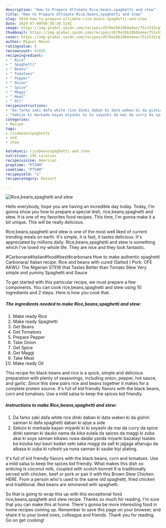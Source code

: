 ```yaml
---
description: "How to Prepare Ultimate Rice,beans,spaghetti and stew"
title: "How to Prepare Ultimate Rice,beans,spaghetti and stew"
slug: 5814-how-to-prepare-ultimate-rice-beans-spaghetti-and-stew
date: 2020-07-09T06:58:34.519Z
image: https://img-global.cpcdn.com/recipes/d5f0e2bb10b8a4ee/751x532cq70/ricebeansspaghetti-and-stew-recipe-main-photo.jpg
thumbnail: https://img-global.cpcdn.com/recipes/d5f0e2bb10b8a4ee/751x532cq70/ricebeansspaghetti-and-stew-recipe-main-photo.jpg
cover: https://img-global.cpcdn.com/recipes/d5f0e2bb10b8a4ee/751x532cq70/ricebeansspaghetti-and-stew-recipe-main-photo.jpg
author: Miguel Mason
ratingvalue: 5
reviewcount: 41025
recipeingredient:
- " Rice"
- " Spaghetti"
- " Beans"
- " Tomatoes"
- " Pepper"
- " Onion"
- " Spice"
- " Maggi"
- " Meat"
- " Oil"
recipeinstructions:
- "Da farko zaki dafa white rice dinki daban ki data waken ki da gishiri sannan ki dafa spaghetti daban ki ajiye a side"
- "Sekizo ki markada kayan miyanki ki ki soyashi da mai da curry da spice dinki sannan ki dauko nama da kika sulala da spices da maggi ki zuba akai ki soya sannan kikawo ruwa daidai yanda miyarki bazatayi tsalalo ba kizuba tayi kauri kadan seki saka maggi da salt ki jajjaga attarugu da albasa ki zuba ki rufeshi ya nuna sannan ki sauke kiyi plating."
categories:
- Recipe
tags:
- ricebeansspaghetti
- and
- stew

katakunci: ricebeansspaghetti and stew 
nutrition: 295 calories
recipecuisine: American
preptime: "PT38M"
cooktime: "PT58M"
recipeyield: "1"
recipecategory: Dessert

---
```



![Rice,beans,spaghetti and stew](https://img-global.cpcdn.com/recipes/d5f0e2bb10b8a4ee/751x532cq70/ricebeansspaghetti-and-stew-recipe-main-photo.jpg)

Hello everybody, hope you are having an incredible day today. Today, I'm gonna show you how to prepare a special dish, rice,beans,spaghetti and stew. It is one of my favorites food recipes. This time, I'm gonna make it a bit unique. This will be really delicious.

Rice,beans,spaghetti and stew is one of the most well liked of current trending meals on earth. It's simple, it is fast, it tastes delicious. It's appreciated by millions daily. Rice,beans,spaghetti and stew is something which I've loved my whole life. They are nice and they look fantastic.

#Carbonara#italian#food#best#carbonara How to make authentic spaghetti Carbonara/ Italian recipe. Rice and beans with cured (Salted ) Pork. OFE AKWU: The Nigerian STEW that Tastes Better than Tomato Stew Very simple and yummy Spaghetti and Sauce


To get started with this particular recipe, we must prepare a few components. You can cook rice,beans,spaghetti and stew using 10 ingredients and 2 steps. Here is how you cook that.

<!--inarticleads1-->

##### The ingredients needed to make Rice,beans,spaghetti and stew:

1. Make ready  Rice
1. Make ready  Spaghetti
1. Get  Beans
1. Get  Tomatoes
1. Prepare  Pepper
1. Take  Onion
1. Get  Spice
1. Get  Maggi
1. Take  Meat
1. Make ready  Oil


This recipe for black beans and rice is a quick, simple and delicious preparation with plenty of seasonings, including onion, pepper, hot sauce, and garlic. Since this stew pairs rice and beans together it makes for a complete protein source. It&#39;s full of kid friendly flavors with the black beans, corn and tomatoes. Use a mild salsa to keep the spices kid friendly. 

<!--inarticleads2-->

##### Instructions to make Rice,beans,spaghetti and stew:

1. Da farko zaki dafa white rice dinki daban ki data waken ki da gishiri sannan ki dafa spaghetti daban ki ajiye a side
1. Sekizo ki markada kayan miyanki ki ki soyashi da mai da curry da spice dinki sannan ki dauko nama da kika sulala da spices da maggi ki zuba akai ki soya sannan kikawo ruwa daidai yanda miyarki bazatayi tsalalo ba kizuba tayi kauri kadan seki saka maggi da salt ki jajjaga attarugu da albasa ki zuba ki rufeshi ya nuna sannan ki sauke kiyi plating.


It&#39;s full of kid friendly flavors with the black beans, corn and tomatoes. Use a mild salsa to keep the spices kid friendly. What makes this dish so enticing is coconut milk, coupled with scotch bonnet It is traditionally served with chicken, beef or pork or pair it with this Brown Stew Chicken HERE. From a person who&#39;s used to the same old spaghetti, fried chicken and traditional. Red beans are simmered with spaghetti. 

So that is going to wrap this up with this exceptional food rice,beans,spaghetti and stew recipe. Thanks so much for reading. I'm sure that you can make this at home. There's gonna be more interesting food in home recipes coming up. Remember to save this page on your browser, and share it to your loved ones, colleague and friends. Thank you for reading. Go on get cooking!
